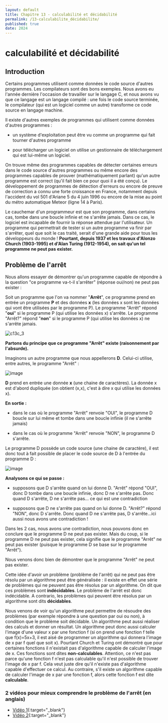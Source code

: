 ```yaml
---
layout: default
title: Chapitre 13 - calculabilité et décidabilité
permalink: /13-calculabilite_décidabilite/
published: true
date: 2024
---
```


# calculabilité et décidabilité

## Introduction

Certains programmes utilisent comme données le code source d'autres programmes. Les compilateurs sont des bons exemples. Nous avons eu l'année dernière l'occasion de travailler sur le langage C, et nous avons vu que ce langage est un langage compilé : une fois le code source terminée, le compilateur (qui est un logiciel comme un autre) transforme ce code source en langage machine.

Il existe d'autres exemples de programmes qui utilisent comme données d'autres programmes :

- un système d'exploitation peut être vu comme un programme qui fait tourner d'autres programme

- pour télécharger un logiciel on utilise un gestionnaire de téléchargement qui est lui-même un logiciel.

On trouve même des programmes capables de détecter certaines erreurs dans le code source d'autres programmes ou même encore des programmes capables de prouver (mathématiquement parlant) qu'un autre programme est correct (qu'il fait bien ce pour quoi il a été conçu). Le développement de programmes de détection d'erreurs ou encore de preuve de correction a connu une forte croissance en France, notamment depuis l'accident du vol 501 d'Ariane 5 du 4 juin 1996 ou encore de la mise au point du métro automatique Meteor (ligne 14 à Paris).

Le cauchemar d'un programmeur est que son programme, dans certains cas, tombe dans une boucle infinie et ne s'arrête jamais. Dans ce cas, le logiciel est incapable de fournir la réponse attendue par l'utilisateur. Un programme qui permettrait de tester si un autre programme va finir par s'arrêter, quel que soit le cas traité, serait d'une grande aide pour tous les développeurs du monde ! **Pourtant, depuis 1937 et les travaux d'Alonzo Church (1903-1995) et d'Alan Turing (1912-1954), on sait qu'un tel programme ne peut pas exister.**

## Problème de l'arrêt

Nous allons essayer de démontrer qu'un programme capable de répondre à la question "ce programme va-t-il s'arrêter" (réponse oui/non) ne peut pas exister :

Soit un programme que l'on va nommer "**Arrêt**", ce programme prend en entrée un programme **P** et des données **x** (les données x sont les données qui vont être utilisées par le programme P). Le programme "Arrêt" répond "**oui**" si le programme P (qui utilise les données x) s'arrête. Le programme "Arrêt?" répond "**non**" si le programme P (qui utilise les données x) ne s'arrête jamais.

![c13c_3](https://github.com/user-attachments/assets/a7848e44-2e85-4c47-949b-8ccc4bb1bdcf)

**Partons du principe que ce programme "Arrêt" existe (raisonnement par l'absurde).**

Imaginons un autre programme que nous appellerons **D**. Celui-ci utilise, entre autres, le programme "Arrêt" :

![image](https://github.com/user-attachments/assets/d4db9171-c4dc-4f9d-8846-30e64ba4d4b6)

**D** prend en entrée une donnée **x** (une chaine de caractères). La donnée x est d'abord dupliquée (on obtient (x,x), c'est à dire x qui utilise les données x).

**En sortie :**

- dans le cas où le programme "Arrêt" renvoie "OUI", le programme D boucle sur lui même et tombe dans une boucle infinie (il ne s'arrête jamais)

- dans le cas où le programme "Arrêt" renvoie "NON", le programme D s'arrête.

Le programme D possède un code source (une chaine de caractère), il est donc tout à fait possible de placer le code source de D à l'entrée du programme D :

![image](https://github.com/user-attachments/assets/c1e64753-6181-43b3-b392-dd664a9940fb)

**Analysons ce qui se passe :**

- supposons que D s'arrête quand on lui donne D. "Arrêt" répond "OUI", donc D tombe dans une boucle infinie, donc D ne s'arrête pas. Donc quand D s'arrête, D ne s'arrête pas... ce qui est une contradiction

- supposons que D ne s'arrête pas quand on lui donne D. "Arrêt?" répond "NON", donc D s'arrête. Donc quand D ne s'arrête pas, D s'arrête...ici aussi nous avons une contradiction !

Dans les 2 cas, nous avons une contradiction, nous pouvons donc en conclure que le programme D ne peut pas exister. Mais du coup, si le programme D ne peut pas exister, cela signifie que le programme "Arrêt" ne peut pas exister (puisque le programme D se base sur le programme "Arrêt").

Nous venons donc bien de démontrer que le programme "Arrêt" ne peut pas exister.

Cette idée d'avoir un problème (problème de l'arrêt) qui ne peut pas être résolu par un algorithme peut être généralisée : il existe en effet une série de problèmes qui ne peuvent pas être résolus par un algorithme. On dit que ces problèmes sont **indécidables**. Le problème de l'arrêt est donc indécidable. A contrario, les problèmes qui peuvent être résolus par un algorithme sont dits **décidables**.

Nous venons de voir qu'un algorithme peut permettre de résoudre des problèmes (par exemple répondre à une question par oui ou non), à condition que le problème soit décidable. Un algorithme peut aussi réaliser des calculs et donner un résultat. Un algorithme peut donc aussi calculer l'image d'une valeur x par une fonction f (si on prend une fonction f telle que f(x)=5x+3, il est aisé de programmer un algorithme qui donnera l'image de x par f quel que soit x). Pourtant Church et Turing ont démontré que pour certaines fonctions il n'existait pas d'algorithme capable de calculer l'image de x. Ces fonctions sont dites **non-calculables**. Attention, ce n'est pas parce qu'une fonction f n'est pas calculable qu'il n'est possible de trouver l'image de x par f. Cela veut juste dire qu'il n'existe pas d'algorithme capable d'effectuer ce calcul. Au contraire, s'il existe un algorithme capable de calculer l'image de x par une fonction f, alors cette fonction f est dite **calculable**.

### 2 vidéos pour mieux comprendre le problème de l'arrêt (en anglais)

- [Vidéo 1](https://www.youtube.com/watch?v=t37GQgUPa6){:target="_blank"}
- [Vidéo 2](https://www.youtube.com/watch?v=92WHN-pAFCs&t=453s){:target="_blank"}
